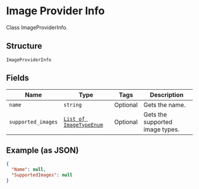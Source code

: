 
# Image Provider Info

Class ImageProviderInfo.

## Structure

`ImageProviderInfo`

## Fields

| Name | Type | Tags | Description |
|  --- | --- | --- | --- |
| `name` | `string` | Optional | Gets the name. |
| `supported_images` | [`List of ImageTypeEnum`](../../doc/models/image-type-enum.md) | Optional | Gets the supported image types. |

## Example (as JSON)

```json
{
  "Name": null,
  "SupportedImages": null
}
```

